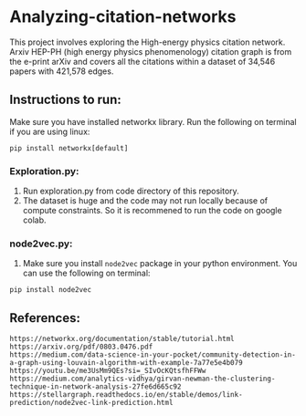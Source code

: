 # Analyzing-citation-networks
This project involves exploring the High-energy physics citation network. Arxiv HEP-PH (high energy physics phenomenology) citation graph is from the e-print arXiv and covers all the citations within a dataset of 34,546 papers with 421,578 edges.

## Instructions to run:

Make sure you have installed networkx library. Run the following on terminal if you are using linux:
```
pip install networkx[default]
```

### Exploration.py:
1) Run exploration.py from code directory of this repository.
2) The dataset is huge and the code may not run locally because of compute constraints. So it is recommened to run the code on google colab.

### node2vec.py:
1) Make sure you install `node2vec` package in your python environment. You can use the following on terminal:
```
pip install node2vec
```

## References:

    https://networkx.org/documentation/stable/tutorial.html
    https://arxiv.org/pdf/0803.0476.pdf
    https://medium.com/data-science-in-your-pocket/community-detection-in-a-graph-using-louvain-algorithm-with-example-7a77e5e4b079
    https://youtu.be/me3UsMm9QEs?si=_SIvOcKQtsfhFFWw
    https://medium.com/analytics-vidhya/girvan-newman-the-clustering-technique-in-network-analysis-27fe6d665c92
    https://stellargraph.readthedocs.io/en/stable/demos/link-prediction/node2vec-link-prediction.html

